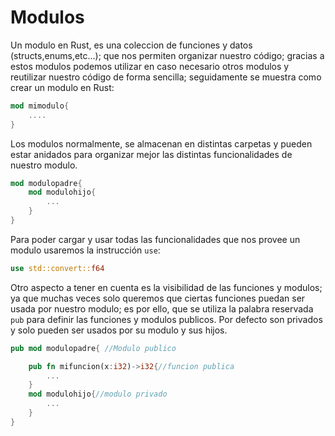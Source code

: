# Modulos

Un modulo en Rust, es una coleccion de funciones y datos (structs,enums,etc...); que nos permiten organizar nuestro código; gracias a estos modulos podemos utilizar en caso necesario otros modulos y reutilizar nuestro código de forma sencilla; seguidamente se muestra como crear un modulo en Rust:

```rust
mod mimodulo{
    ....
}
```

Los modulos normalmente, se almacenan en distintas carpetas y pueden estar anidados para organizar mejor las distintas funcionalidades de nuestro modulo.

```rust
mod modulopadre{
    mod modulohijo{
        ...
    }
}
```

Para poder cargar y usar todas las funcionalidades que nos provee un modulo usaremos la instrucción ```use```:

```rust
use std::convert::f64
```

Otro aspecto a tener en cuenta es la visibilidad de las funciones y modulos; ya que muchas veces solo queremos que ciertas funciones puedan ser usada por nuestro modulo; es por ello, que se utiliza la palabra reservada ```pub``` para definir las funciones y modulos publicos. Por defecto son privados y solo pueden ser usados por su modulo y sus hijos.

```rust
pub mod modulopadre{ //Modulo publico

    pub fn mifuncion(x:i32)->i32{//funcion publica
        ...
    }
    mod modulohijo{//modulo privado
        ...
    }
}
```

